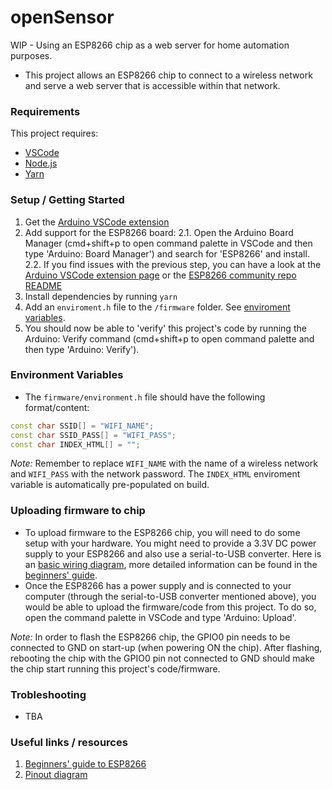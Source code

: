 # openSensor

WIP - Using an ESP8266 chip as a web server for home automation purposes.

- This project allows an ESP8266 chip to connect to a wireless network and serve a web server that is accessible within that network.

### Requirements

This project requires:

- [VSCode]()
- [Node.js]()
- [Yarn]()

### Setup / Getting Started

1. Get the [Arduino VSCode extension](https://marketplace.visualstudio.com/items?itemName=vsciot-vscode.vscode-arduino)
2. Add support for the ESP8266 board:
   2.1. Open the Arduino Board Manager (cmd+shift+p to open command palette in VSCode and then type 'Arduino: Board Manager') and search for 'ESP8266' and install.
   2.2. If you find issues with the previous step, you can have a look at the [Arduino VSCode extension page](https://marketplace.visualstudio.com/items?itemName=vsciot-vscode.vscode-arduino) or the [ESP8266 community repo README](https://github.com/esp8266/Arduino)
3. Install dependencies by running `yarn`
4. Add an `enviroment.h` file to the `/firmware` folder. See [enviroment variables](#environment-variables).
5. You should now be able to 'verify' this project's code by running the Arduino: Verify command (cmd+shift+p to open command palette and then type 'Arduino: Verify').

### Environment Variables

- The `firmware/environment.h` file should have the following format/content:

```c++
const char SSID[] = "WIFI_NAME";
const char SSID_PASS[] = "WIFI_PASS";
const char INDEX_HTML[] = "";
```

_Note:_ Remember to replace `WIFI_NAME` with the name of a wireless network and `WIFI_PASS` with the network password. The `INDEX_HTML` enviroment variable is automatically pre-populated on build.

### Uploading firmware to chip

- To upload firmware to the ESP8266 chip, you will need to do some setup with your hardware. You might need to provide a 3.3V DC power supply to your ESP8266 and also use a serial-to-USB converter. Here is an [basic wiring diagram](./resources/wiring.jpg), more detailed information can be found in the [beginners' guide](https://tttapa.github.io/ESP8266/Chap02%20-%20Hardware.html).
- Once the ESP8266 has a power supply and is connected to your computer (through the serial-to-USB converter mentioned above), you would be able to upload the firmware/code from this project. To do so, open the command palette in VSCode and type 'Arduino: Upload'.

_Note:_ In order to flash the ESP8266 chip, the GPIO0 pin needs to be connected to GND on start-up (when powering ON the chip). After flashing, rebooting the chip with the GPIO0 pin not connected to GND should make the chip start running this project's code/firmware.

### Trobleshooting

<!-- todo: add some notes related to c_cpp_properties.jso, arduino.json and OS. -->

- TBA

### Useful links / resources

1. [Beginners' guide to ESP8266](https://tttapa.github.io/ESP8266/Chap01%20-%20ESP8266.html)
2. [Pinout diagram](./resources/pinout.png)
